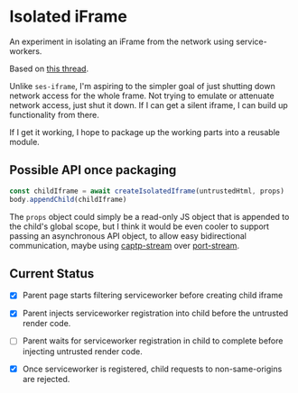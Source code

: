 # Isolated iFrame

An experiment in isolating an iFrame from the network using service-workers.

Based on [this thread](https://ocapjs.org/t/containment-via-service-worker/94/9?u=danfinlay).

Unlike `ses-iframe`, I'm aspiring to the simpler goal of just shutting down network access for the whole frame. Not trying to emulate or attenuate network access, just shut it down. If I can get a silent iframe, I can build up functionality from there.

If I get it working, I hope to package up the working parts into a reusable module.

## Possible API once packaging

```javascript
const childIframe = await createIsolatedIframe(untrustedHtml, props)
body.appendChild(childIframe)
```

The `props` object could simply be a read-only JS object that is appended to the child's global scope, but I think it would be even cooler to support passing an asynchronous API object, to allow easy bidirectional communication, maybe using [captp-stream](https://github.com/danfinlay/captp-stream) over [port-stream](https://www.npmjs.com/package/extension-port-stream).

## Current Status

- [x] Parent page starts filtering serviceworker before creating child iframe
- [x] Parent injects serviceworker registration into child before the untrusted render code.
- [  ] Parent waits for serviceworker registration in child to complete before injecting untrusted render code.
- [x] Once serviceworker is registered, child requests to non-same-origins are rejected.

